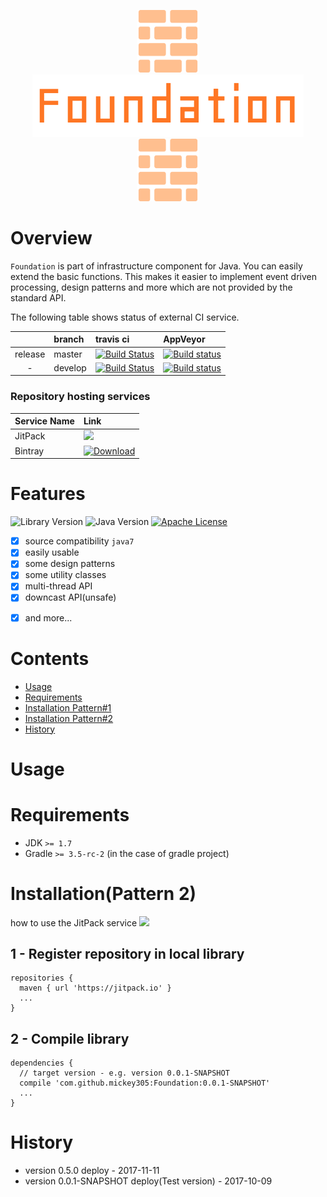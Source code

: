 
<p align="center">
  <img src="asset/logo/brick.svg" height="100">
  <img src="asset/logo/foundation_title.png" height="100">
  <img src="asset/logo/brick.svg" height="100">
</p>

# Overview

`Foundation` is part of infrastructure component for Java. You can easily extend the basic functions. This makes it easier to implement event driven processing, design patterns and more which are not provided by the standard API.

The following table shows status of external CI service.

| | branch | travis ci | AppVeyor |
|:---:|:---|:---|:---|
| release | master | [![Build Status](https://travis-ci.org/mickey305/Foundation.svg?branch=master)](https://travis-ci.org/mickey305/Foundation) | [![Build status](https://ci.appveyor.com/api/projects/status/kw8u113ot8x8by9i/branch/master?svg=true)](https://ci.appveyor.com/project/mickey305/foundation/branch/master) |
| - | develop | [![Build Status](https://travis-ci.org/mickey305/Foundation.svg?branch=develop)](https://travis-ci.org/mickey305/Foundation) | [![Build status](https://ci.appveyor.com/api/projects/status/kw8u113ot8x8by9i/branch/develop?svg=true)](https://ci.appveyor.com/project/mickey305/foundation/branch/develop) |

### Repository hosting services
| Service Name | Link |
|:---|:---|
| JitPack | [![](https://jitpack.io/v/mickey305/Foundation.svg)](https://jitpack.io/#mickey305/Foundation) |
| Bintray | [![Download](https://api.bintray.com/packages/mickey305/maven/foundation/images/download.svg)](https://bintray.com/mickey305/maven/foundation/_latestVersion) |

# Features

![Library Version](https://img.shields.io/badge/Foundation%20library-v0.5.0-green.svg?style=flat)
![Java Version](https://img.shields.io/badge/JDK-1.7-yellowgreen.svg?style=flat)
[![Apache License](http://img.shields.io/badge/license-Apache2.0-blue.svg?style=flat)](LICENSE)

- [x] source compatibility `java7`
- [x] easily usable
- [x] some design patterns
- [x] some utility classes
- [x] multi-thread API
- [x] downcast API(unsafe)
<!--
- [x] benchmark API
-->
- [x] and more...

# Contents
- [Usage](#usage)
- [Requirements](#requirements)
- [Installation Pattern#1](#installation1)
- [Installation Pattern#2](#installation2)
- [History](#history)

# <a name="usage"> Usage

# <a name="requirements"> Requirements
- JDK `>= 1.7`
- Gradle `>= 3.5-rc-2` (in the case of gradle project)

<!--

# <a name="installation1"> Installation(Pattern 1)
## 1 - Register repository in local library

```
repositories {
  maven { url 'http://mickey305.github.io/Foundation/repository/' }
  ...
}
```

## 2 - Compile library

```
dependencies {
  // newest version
  compile 'com.mickey305:Foundation:+@jar'
  ...
}
```

```
dependencies {
  // target version - e.g. version 0.0.1-SNAPSHOT
  compile 'com.mickey305:Foundation:0.0.1-SNAPSHOT'
  ...
}
```
-->

# <a name="installation2"> Installation(Pattern 2)

how to use the JitPack service
[![](https://jitpack.io/v/mickey305/Foundation.svg)](https://jitpack.io/#mickey305/Foundation)

## 1 - Register repository in local library

```
repositories {
  maven { url 'https://jitpack.io' }
  ...
}
```

## 2 - Compile library

```
dependencies {
  // target version - e.g. version 0.0.1-SNAPSHOT
  compile 'com.github.mickey305:Foundation:0.0.1-SNAPSHOT'
  ...
}
```

# <a name="history"> History
 * version 0.5.0 deploy - 2017-11-11
 * version 0.0.1-SNAPSHOT deploy(Test version) - 2017-10-09
